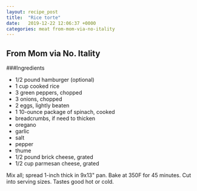 ```yaml
---
layout: recipe_post
title:  "Rice torte"
date:   2019-12-22 12:06:37 +0000
categories: meat from-mom-via-no-itality
---
```


## From Mom via No. Itality
###Ingredients
* 1/2 pound hamburger (optional)
* 1 cup cooked rice
* 3 green peppers, chopped
* 3 onions, chopped
* 2 eggs, lightly beaten
* 1 10-ounce package of spinach, cooked
* breadcrumbs, if need to thicken
* oregano
* garlic
* salt
* pepper
* thume
* 1/2 pound brick cheese, grated
* 1/2 cup parmesan cheese, grated


Mix all; spread 1-inch thick in 9x13" pan. Bake at 350F for 45 minutes. Cut into serving sizes. Tastes good hot or cold.
